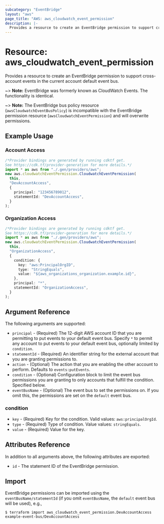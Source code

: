 ```yaml
---
subcategory: "EventBridge"
layout: "aws"
page_title: "AWS: aws_cloudwatch_event_permission"
description: |-
  Provides a resource to create an EventBridge permission to support cross-account events in the current account default event bus.
---
```


# Resource: aws\_cloudwatch\_event\_permission

Provides a resource to create an EventBridge permission to support cross-account events in the current account default event bus.

\~> **Note:** EventBridge was formerly known as CloudWatch Events. The functionality is identical.

\~> **Note:** The EventBridge bus policy resource  (`awsCloudwatchEventBusPolicy`) is incompatible with the EventBridge permission resource (`awsCloudwatchEventPermission`) and will overwrite permissions.

## Example Usage

### Account Access

```typescript
/*Provider bindings are generated by running cdktf get.
See https://cdk.tf/provider-generation for more details.*/
import * as aws from "./.gen/providers/aws";
new aws.cloudwatchEventPermission.CloudwatchEventPermission(
  this,
  "DevAccountAccess",
  {
    principal: "123456789012",
    statementId: "DevAccountAccess",
  }
);

```

### Organization Access

```typescript
/*Provider bindings are generated by running cdktf get.
See https://cdk.tf/provider-generation for more details.*/
import * as aws from "./.gen/providers/aws";
new aws.cloudwatchEventPermission.CloudwatchEventPermission(
  this,
  "OrganizationAccess",
  {
    condition: {
      key: "aws:PrincipalOrgID",
      type: "StringEquals",
      value: "${aws_organizations_organization.example.id}",
    },
    principal: "*",
    statementId: "OrganizationAccess",
  }
);

```

## Argument Reference

The following arguments are supported:

* `principal` - (Required) The 12-digit AWS account ID that you are permitting to put events to your default event bus. Specify `*` to permit any account to put events to your default event bus, optionally limited by `condition`.
* `statementId` - (Required) An identifier string for the external account that you are granting permissions to.
* `action` - (Optional) The action that you are enabling the other account to perform. Defaults to `events:putEvents`.
* `condition` - (Optional) Configuration block to limit the event bus permissions you are granting to only accounts that fulfill the condition. Specified below.
* `eventBusName` - (Optional) The event bus to set the permissions on. If you omit this, the permissions are set on the `default` event bus.

### condition

* `key` - (Required) Key for the condition. Valid values: `aws:principalOrgId`.
* `type` - (Required) Type of condition. Value values: `stringEquals`.
* `value` - (Required) Value for the key.

## Attributes Reference

In addition to all arguments above, the following attributes are exported:

* `id` - The statement ID of the EventBridge permission.

## Import

EventBridge permissions can be imported using the `eventBusName/statementId` (if you omit `eventBusName`, the `default` event bus will be used), e.g.,

```shell
$ terraform import aws_cloudwatch_event_permission.DevAccountAccess example-event-bus/DevAccountAccess
```
